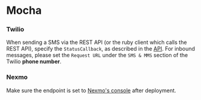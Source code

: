 Mocha
===

### Twilio
When sending a SMS via the REST API (or the ruby client which calls the REST API), specify the `StatusCallback`, as described in the [API](https://www.twilio.com/docs/api/rest/sending-messages).
For inbound messages, please set the `Request URL` under the `SMS & MMS` section of the Twilio **phone number**.

### Nexmo
Make sure the endpoint is set to [Nexmo's console](https://dashboard.nexmo.com/private/settings) after deployment.
